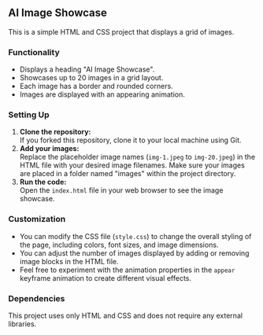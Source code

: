## AI Image Showcase

This is a simple HTML and CSS project that displays a grid of images. 

### Functionality

* Displays a heading "AI Image Showcase".
* Showcases up to 20 images in a grid layout.
* Each image has a border and rounded corners.
* Images are displayed with an appearing animation.

### Setting Up

1. **Clone the repository:**  
  If you forked this repository, clone it to your local machine using Git. 
2. **Add your images:**  
  Replace the placeholder image names (`img-1.jpeg` to `img-20.jpeg`) in the HTML file with your desired image filenames. Make sure your images are placed in a folder named "images" within the project directory.
3. **Run the code:**  
  Open the `index.html` file in your web browser to see the image showcase.

### Customization

* You can modify the CSS file (`style.css`) to change the overall styling of the page, including colors, font sizes, and image dimensions.
* You can adjust the number of images displayed by adding or removing image blocks in the HTML file.
* Feel free to experiment with the animation properties in the `appear` keyframe animation to create different visual effects.

### Dependencies

This project uses only HTML and CSS and does not require any external libraries.
